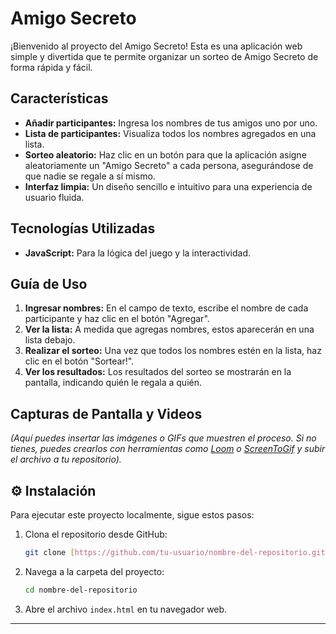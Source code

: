 # Amigo Secreto #

¡Bienvenido al proyecto del Amigo Secreto! Esta es una aplicación web simple y divertida que te permite organizar un sorteo de Amigo Secreto de forma rápida y fácil.

## Características

-   **Añadir participantes:** Ingresa los nombres de tus amigos uno por uno.
-   **Lista de participantes:** Visualiza todos los nombres agregados en una lista.
-   **Sorteo aleatorio:** Haz clic en un botón para que la aplicación asigne aleatoriamente un "Amigo Secreto" a cada persona, asegurándose de que nadie se regale a sí mismo.
-   **Interfaz limpia:** Un diseño sencillo e intuitivo para una experiencia de usuario fluida.

## Tecnologías Utilizadas

-   **JavaScript:** Para la lógica del juego y la interactividad.

## Guía de Uso

1.  **Ingresar nombres:** En el campo de texto, escribe el nombre de cada participante y haz clic en el botón "Agregar". 
2.  **Ver la lista:** A medida que agregas nombres, estos aparecerán en una lista debajo.
3.  **Realizar el sorteo:** Una vez que todos los nombres estén en la lista, haz clic en el botón "Sortear!". 
4.  **Ver los resultados:** Los resultados del sorteo se mostrarán en la pantalla, indicando quién le regala a quién.

## Capturas de Pantalla y Videos

*(Aquí puedes insertar las imágenes o GIFs que muestren el proceso. Si no tienes, puedes crearlos con herramientas como [Loom](https://www.loom.com/) o [ScreenToGif](https://www.screentogif.com/) y subir el archivo a tu repositorio).*

## ⚙️ Instalación

Para ejecutar este proyecto localmente, sigue estos pasos:

1.  Clona el repositorio desde GitHub:
    ```bash
    git clone [https://github.com/tu-usuario/nombre-del-repositorio.git](https://github.com/tu-usuario/nombre-del-repositorio.git)
    ```
2.  Navega a la carpeta del proyecto:
    ```bash
    cd nombre-del-repositorio
    ```
3.  Abre el archivo `index.html` en tu navegador web.

---
